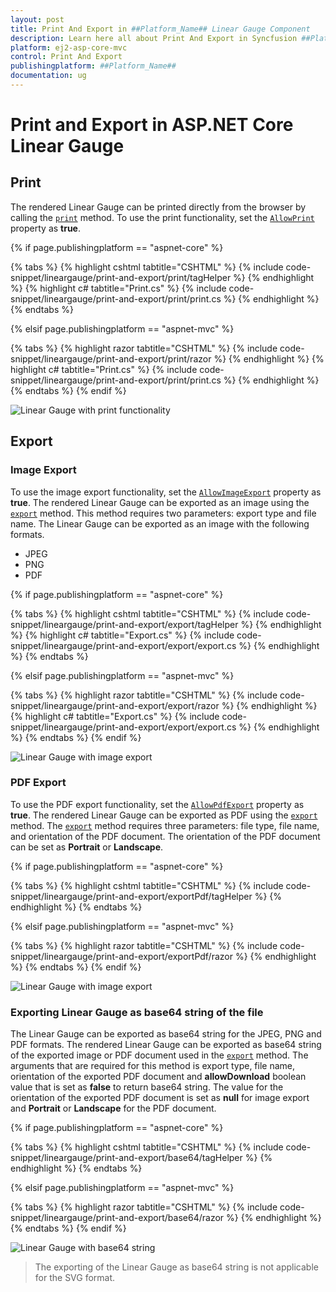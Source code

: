 ```yaml
---
layout: post
title: Print And Export in ##Platform_Name## Linear Gauge Component
description: Learn here all about Print And Export in Syncfusion ##Platform_Name## Linear Gauge component of Syncfusion Essential JS 2 and more.
platform: ej2-asp-core-mvc
control: Print And Export
publishingplatform: ##Platform_Name##
documentation: ug
---
```



# Print and Export in ASP.NET Core Linear Gauge

## Print

The rendered Linear Gauge can be printed directly from the browser by calling the [`print`](https://ej2.syncfusion.com/documentation/api/linear-gauge/#print) method. To use the print functionality, set the [`AllowPrint`](https://help.syncfusion.com/cr/aspnetcore-js2/Syncfusion.EJ2.LinearGauge.LinearGauge.html#Syncfusion_EJ2_LinearGauge_LinearGauge_AllowPrint) property as **true**.

{% if page.publishingplatform == "aspnet-core" %}

{% tabs %}
{% highlight cshtml tabtitle="CSHTML" %}
{% include code-snippet/lineargauge/print-and-export/print/tagHelper %}
{% endhighlight %}
{% highlight c# tabtitle="Print.cs" %}
{% include code-snippet/lineargauge/print-and-export/print/print.cs %}
{% endhighlight %}
{% endtabs %}

{% elsif page.publishingplatform == "aspnet-mvc" %}

{% tabs %}
{% highlight razor tabtitle="CSHTML" %}
{% include code-snippet/lineargauge/print-and-export/print/razor %}
{% endhighlight %}
{% highlight c# tabtitle="Print.cs" %}
{% include code-snippet/lineargauge/print-and-export/print/print.cs %}
{% endhighlight %}
{% endtabs %}
{% endif %}



![Linear Gauge with print functionality](../linear-gauge/images/print.png)

## Export

### Image Export

To use the image export functionality, set the [`AllowImageExport`](https://help.syncfusion.com/cr/aspnetcore-js2/Syncfusion.EJ2.LinearGauge.LinearGauge.html#Syncfusion_EJ2_LinearGauge_LinearGauge_AllowImageExport) property as **true**. The rendered Linear Gauge can be exported as an image using the [`export`](https://ej2.syncfusion.com/documentation/api/linear-gauge/#export) method. This method requires two parameters: export type and file name. The Linear Gauge can be exported as an image with the following formats.

* JPEG
* PNG
* PDF

{% if page.publishingplatform == "aspnet-core" %}

{% tabs %}
{% highlight cshtml tabtitle="CSHTML" %}
{% include code-snippet/lineargauge/print-and-export/export/tagHelper %}
{% endhighlight %}
{% highlight c# tabtitle="Export.cs" %}
{% include code-snippet/lineargauge/print-and-export/export/export.cs %}
{% endhighlight %}
{% endtabs %}

{% elsif page.publishingplatform == "aspnet-mvc" %}

{% tabs %}
{% highlight razor tabtitle="CSHTML" %}
{% include code-snippet/lineargauge/print-and-export/export/razor %}
{% endhighlight %}
{% highlight c# tabtitle="Export.cs" %}
{% include code-snippet/lineargauge/print-and-export/export/export.cs %}
{% endhighlight %}
{% endtabs %}
{% endif %}



![Linear Gauge with image export](../linear-gauge/images/export.png)

### PDF Export

To use the PDF export functionality, set the [`AllowPdfExport`](https://help.syncfusion.com/cr/aspnetcore-js2/Syncfusion.EJ2.LinearGauge.LinearGauge.html#Syncfusion_EJ2_LinearGauge_LinearGauge_AllowPdfExport) property as **true**. The rendered Linear Gauge can be exported as PDF using the [`export`](https://ej2.syncfusion.com/documentation/api/linear-gauge/#export) method. The [`export`](https://ej2.syncfusion.com/documentation/api/linear-gauge/#export) method requires three parameters: file type, file name, and orientation of the PDF document. The orientation of the PDF document can be set as **Portrait** or **Landscape**.

{% if page.publishingplatform == "aspnet-core" %}

{% tabs %}
{% highlight cshtml tabtitle="CSHTML" %}
{% include code-snippet/lineargauge/print-and-export/exportPdf/tagHelper %}
{% endhighlight %}
{% endtabs %}

{% elsif page.publishingplatform == "aspnet-mvc" %}

{% tabs %}
{% highlight razor tabtitle="CSHTML" %}
{% include code-snippet/lineargauge/print-and-export/exportPdf/razor %}
{% endhighlight %}
{% endtabs %}
{% endif %}



![Linear Gauge with image export](../linear-gauge/images/export.png)

### Exporting Linear Gauge as base64 string of the file

The Linear Gauge can be exported as base64 string for the JPEG, PNG and PDF formats. The rendered Linear Gauge can be exported as base64 string of the exported image or PDF document used in the [`export`](https://ej2.syncfusion.com/documentation/api/linear-gauge/#export) method. The arguments that are required for this method is export type, file name, orientation of the exported PDF document and **allowDownload** boolean value that is set as **false** to return base64 string. The value for the orientation of the exported PDF document is set as **null** for image export and **Portrait** or **Landscape** for the PDF document.

{% if page.publishingplatform == "aspnet-core" %}

{% tabs %}
{% highlight cshtml tabtitle="CSHTML" %}
{% include code-snippet/lineargauge/print-and-export/base64/tagHelper %}
{% endhighlight %}
{% endtabs %}

{% elsif page.publishingplatform == "aspnet-mvc" %}

{% tabs %}
{% highlight razor tabtitle="CSHTML" %}
{% include code-snippet/lineargauge/print-and-export/base64/razor %}
{% endhighlight %}
{% endtabs %}
{% endif %}



![Linear Gauge with base64 string](../linear-gauge/images/export.png)

>The exporting of the Linear Gauge as base64 string is not applicable for the SVG format.